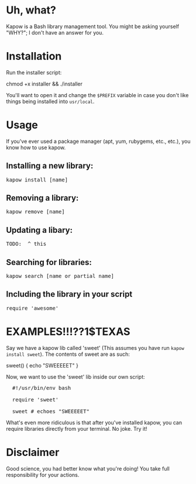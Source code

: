 # Uh, what?
Kapow is a Bash library management tool.  You might be asking yourself "WHY?"; I don't have an answer for you.

# Installation
Run the installer script:

  chmod +x installer && ./installer

You'll want to open it and change the <code>$PREFIX</code> variable in case you don't like things being installed into <code>usr/local</code>.

# Usage

If you've ever used a package manager (apt, yum, rubygems, etc., etc.), you know how to use kapow.

## Installing a new library:

  <pre>kapow install [name]</pre>
  
## Removing a library:

  <pre>kapow remove [name]</pre>

## Updating a libary:

  <pre>TODO:  ^ this</pre>

## Searching for libraries:

  <pre>kapow search [name or partial name]</pre>
    
## Including the library in your script
  <pre>require 'awesome'</pre>
  
# EXAMPLES!!!??1$TEXAS

Say we have a kapow lib called 'sweet' (This assumes you have run `kapow install sweet`).  The contents of sweet are as such:

 sweet() {
   echo "SWEEEEET"
 }

Now, we want to use the 'sweet' lib inside our own script:

<pre>
  #!/usr/bin/env bash
  
  require 'sweet'
  
  sweet # echoes "SWEEEEET"
</pre>

What's even more ridiculous is that after you've installed kapow, you can require libraries directly from your terminal.  No joke.  Try it!

# Disclaimer

Good science, you had better know what you're doing!  You take full responsibility for your actions.
